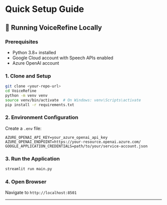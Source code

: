 # Quick Setup Guide

## 🚀 Running VoiceRefine Locally

### Prerequisites
- Python 3.8+ installed
- Google Cloud account with Speech APIs enabled
- Azure OpenAI account

### 1. Clone and Setup
```bash
git clone <your-repo-url>
cd VoiceRefine
python -m venv venv
source venv/bin/activate  # On Windows: venv\Scripts\activate
pip install -r requirements.txt
```

### 2. Environment Configuration
Create a `.env` file:
```env
AZURE_OPENAI_API_KEY=your_azure_openai_api_key
AZURE_OPENAI_ENDPOINT=https://your-resource.openai.azure.com/
GOOGLE_APPLICATION_CREDENTIALS=path/to/your/service-account.json
```

### 3. Run the Application
```bash
streamlit run main.py
```

### 4. Open Browser
Navigate to `http://localhost:8501`

---

